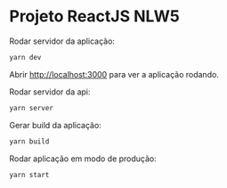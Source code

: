 # Projeto ReactJS NLW5

Rodar servidor da aplicação:

```bash
yarn dev
```

Abrir [http://localhost:3000](http://localhost:3000) para ver a aplicação rodando.

Rodar servidor da api:
```bash
yarn server
```

Gerar build da aplicação:

```bash
yarn build
```
Rodar aplicação em modo de produção:

```bash
yarn start
```
